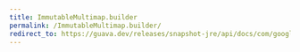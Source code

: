 ```yaml
---
title: ImmutableMultimap.builder
permalink: /ImmutableMultimap.builder/
redirect_to: https://guava.dev/releases/snapshot-jre/api/docs/com/google/common/collect/ImmutableMultimap.html#builder--
---
```

